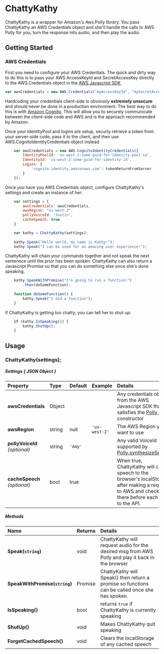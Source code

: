 # ChattyKathy
ChattyKathy is a wrapper for  Amazon's Aws.Polly library. You pass ChattyKathy an AWS Credentials object and she'll handle the calls to AWS Polly for you, turn the response into audio, and then play the audio.

## Getting Started
### AWS Credentials
First you need to configure your AWS Credentials. The quick and dirty way to do this is to pass your AWS AccessKeyId and SecretAccessKey directly to the AWS.Credentials object in the [AWS Javascript SDK](https://aws.amazon.com/sdk-for-browser/).
```javascript
var awsCredentials = new AWS.Credentials("myAccessKeyId", "mySecretAccessKey");
```
Hardcoding your credentials client-side is obviously **extremely unsecure** and should never be done in a production environment.
The best way to do this is with [Amazon Cognito](http://docs.aws.amazon.com/cognito/latest/developerguide/what-is-amazon-cognito.html). This will allow you to securely communicate between the client-side code and AWS and is the approach recommended by Amazon.

 Once your IdentityPool and logins are setup, securly retrieve a token from your server-side code, pass it to the client, and then use AWS.CognitoIdentityCredentials object instead
```javascript
    var awsCredentials = new AWS.CognitoIdentityCredentials({
        IdentityPoolId: 'us-west-2:some-guid-for-identity-pool-id',
        IdentityId: 'us-west-2:some-guid-for-identity-id',
        Logins: {
            'cognito-identity.amazonaws.com': tokenReturnFromServer
        }
    });
```

Once you have you AWS Credentials object, configure ChattyKathy's settings and create an instance of her:
```javascript
	var settings = {
        awsCredentials: awsCredentials,
        awsRegion: "us-west-2",
        pollyVoiceId: "Justin",
        cacheSpeech: true
    }

    var kathy = ChattyKathy(settings);
    
    kathy.Speak("Hello world, my name is Kathy!");
    kathy.Speak("I can be used for an amazing user experience!");
```
ChattyKathy will chain your commands together and not speak the next sentenece until the prior has been spoken. ChattyKathy can also return a Javascript Promise so that you can do something else once she's done speaking.

```javascript
    kathy.SpeakWithPromise("I'm going to run a function!")
        .then(doSomeFunction);
    
    function doSomeFunction() {
        kathy.Speak("I did a function");
    }
```

If ChattyKathy is getting too chatty, you can tell her to shut up:
```javascript
    if (kathy.IsSpeaking()) {
        kathy.ShutUp(); 
    }
```
## Usage
### ChattyKathy(settings);
##### Settings { JSON Object  }
Property | Type | Default | Example | Details  
:------ | :------ | :------ | :-----| :------
**awsCredentials** | Object |  |  | Any credentials object from the AWS Javascript SDK that satisfies the [Polly API's](http://docs.aws.amazon.com/AWSJavaScriptSDK/latest/AWS/Polly.html) constructor
**awsRegion** | string | null |```'us-west-2'```| The AWS Region you want to use
**pollyVoiceId** _(optional)_| string | ```'Amy'``` || Any valid VoiceId supported by [Polly.synthesizeSpeech](http://docs.aws.amazon.com/AWSJavaScriptSDK/latest/AWS/Polly.html#synthesizeSpeech-property)
**cacheSpeech** _(optional)_| bool | true |  | When true, ChattyKathy will cache speech to the browser's localStorage after making a request to AWS and check there before each call to the API.

##### Methods 
Name | Returns | Details  
:------ | :------ | :------
**Speak(```string```)** | void |ChattyKathy will request audio for the desired msg from AWS Polly and play it back in the browser
**SpeakWithPromise(```string```)** | Promise | ChattyKathy will Speak() then return a promise so functions can be called once she has spoken.
**IsSpeaking()**| bool | returns ```true``` if ChattyKathy is currently speaking
**ShutUp()** | void | Makes ChattyKathy quit speaking
**ForgetCachedSpeech()** | void | Clears the localStorage of any cached speech

